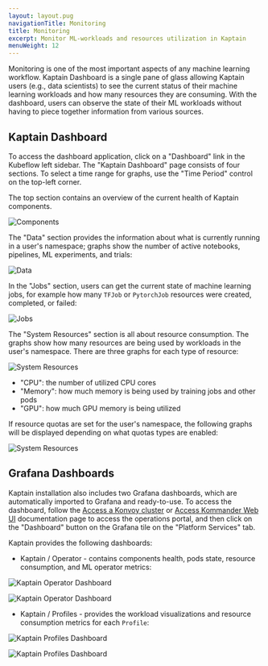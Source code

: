 ```yaml
---
layout: layout.pug
navigationTitle: Monitoring
title: Monitoring
excerpt: Monitor ML-workloads and resources utilization in Kaptain
menuWeight: 12
---
```


Monitoring is one of the most important aspects of any machine learning workflow. Kaptain Dashboard is a single pane
of glass allowing Kaptain users (e.g., data scientists) to see the current status of their machine learning workloads
and how many resources they are consuming. With the dashboard, users can observe the state of their ML workloads without
having to piece together information from various sources.

## Kaptain Dashboard

To access the dashboard application, click on a "Dashboard" link in the Kubeflow left sidebar.
The "Kaptain Dashboard" page consists of four sections. To select a time range for graphs, use the "Time Period" control
on the top-left corner.

The top section contains an overview of the current health of Kaptain components.

![Components](img/components.png)

The "Data" section provides the information about what is currently running in a user's namespace; graphs show the
number of active notebooks, pipelines, ML experiments, and trials:

![Data](img/data.png)

In the "Jobs" section, users can get the current state of machine learning jobs, for example how many `TFJob` or `PytorchJob`
resources were created, completed, or failed:

![Jobs](img/jobs.png)

The "System Resources" section is all about resource consumption. The graphs show how many resources are being used
by workloads in the user's namespace. There are three graphs for each type of resource:

![System Resources](img/system-resources.png)


- "CPU": the number of utilized CPU cores
- "Memory":  how much memory is being used by training jobs and other pods
- "GPU": how much GPU memory is being utilized

If resource quotas are set for the user's namespace, the following graphs will be displayed depending on what quotas
types are enabled:

![System Resources](img/quotas.png)

## Grafana Dashboards

Kaptain installation also includes two Grafana dashboards, which are automatically imported to Grafana and ready-to-use.
To access the dashboard, follow the [Access a Konvoy cluster][access_konvoy] or [Access Kommander Web UI][access_kommander]
documentation page to access the operations portal, and then click on the "Dashboard" button on the Grafana tile on
the "Platform Services" tab.

Kaptain provides the following dashboards:
- Kaptain / Operator - contains components health, pods state, resource consumption, and ML operator metrics:

![Kaptain Operator Dashboard](img/kaptain-operator-dashboard-1.png)

![Kaptain Operator Dashboard](img/kaptain-operator-dashboard-2.png)

- Kaptain / Profiles - provides the workload visualizations and resource consumption metrics for each `Profile`:

![Kaptain Profiles Dashboard](img/kaptain-profiles-dashboard-1.png)

![Kaptain Profiles Dashboard](img/kaptain-profiles-dashboard-2.png)

[access_konvoy]: /dkp/konvoy/1.8/access-authentication/access-konvoy/
[access_kommander]: /dkp/kommander/latest/install/networked/#access-kommander-web-ui
